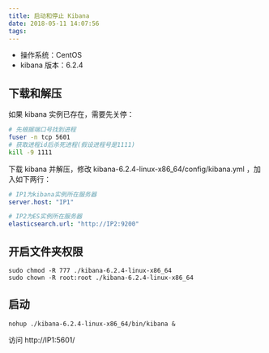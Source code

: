 ```yaml
---
title: 启动和停止 Kibana
date: 2018-05-11 14:07:56
tags:
---
```


- 操作系统：CentOS
- kibana 版本：6.2.4

## 下载和解压

如果 kibana 实例已存在，需要先关停：

```bash
# 先根据端口号找到进程
fuser -n tcp 5601
# 获取进程id后杀死进程(假设进程号是1111)
kill -9 1111
```

下载 kibana 并解压，修改 kibana-6.2.4-linux-x86_64/config/kibana.yml ，加入如下两行：

```yml
# IP1为kibana实例所在服务器
server.host: "IP1"

# IP2为ES实例所在服务器
elasticsearch.url: "http://IP2:9200"
```

## 开启文件夹权限

```
sudo chmod -R 777 ./kibana-6.2.4-linux-x86_64
sudo chown -R root:root ./kibana-6.2.4-linux-x86_64
```

## 启动

```
nohup ./kibana-6.2.4-linux-x86_64/bin/kibana &
```

访问 http://IP1:5601/


